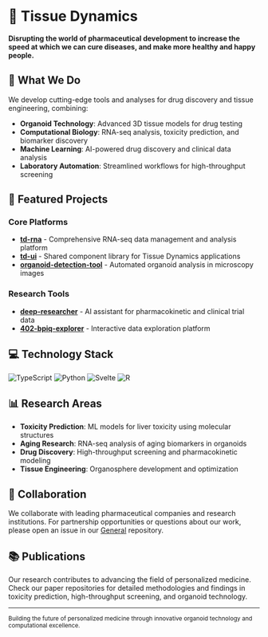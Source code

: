 # 🧬 Tissue Dynamics

**Disrupting the world of pharmaceutical development to increase the speed at which we can cure diseases, and make more healthy and happy people.**

## 🔬 What We Do

We develop cutting-edge tools and analyses for drug discovery and tissue engineering, combining:
- **Organoid Technology**: Advanced 3D tissue models for drug testing
- **Computational Biology**: RNA-seq analysis, toxicity prediction, and biomarker discovery  
- **Machine Learning**: AI-powered drug discovery and clinical data analysis
- **Laboratory Automation**: Streamlined workflows for high-throughput screening

## 🚀 Featured Projects

### Core Platforms
- [**td-rna**](https://github.com/Tissue-Dynamics/td-rna) - Comprehensive RNA-seq data management and analysis platform
- [**td-ui**](https://github.com/Tissue-Dynamics/td-ui) - Shared component library for Tissue Dynamics applications
- [**organoid-detection-tool**](https://github.com/Tissue-Dynamics/organoid-detection-tool) - Automated organoid analysis in microscopy images

### Research Tools
- [**deep-researcher**](https://github.com/Tissue-Dynamics/deep-researcher) - AI assistant for pharmacokinetic and clinical trial data
- [**402-bpiq-explorer**](https://github.com/Tissue-Dynamics/402-bpiq-explorer) - Interactive data exploration platform

## 💻 Technology Stack

![TypeScript](https://img.shields.io/badge/TypeScript-007ACC?style=flat&logo=typescript&logoColor=white)
![Python](https://img.shields.io/badge/Python-3776AB?style=flat&logo=python&logoColor=white)
![Svelte](https://img.shields.io/badge/Svelte-FF3E00?style=flat&logo=svelte&logoColor=white)
![R](https://img.shields.io/badge/R-276DC3?style=flat&logo=r&logoColor=white)

## 📊 Research Areas

- **Toxicity Prediction**: ML models for liver toxicity using molecular structures
- **Aging Research**: RNA-seq analysis of aging biomarkers in organoids
- **Drug Discovery**: High-throughput screening and pharmacokinetic modeling
- **Tissue Engineering**: Organosphere development and optimization

## 🤝 Collaboration

We collaborate with leading pharmaceutical companies and research institutions. For partnership opportunities or questions about our work, please open an issue in our [General](https://github.com/Tissue-Dynamics/General) repository.

## 📚 Publications

Our research contributes to advancing the field of personalized medicine. Check our paper repositories for detailed methodologies and findings in toxicity prediction, high-throughput screening, and organoid technology.

---

<sub>Building the future of personalized medicine through innovative organoid technology and computational excellence.</sub>

